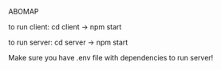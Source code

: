ABOMAP

to run client: cd client -> npm start

to run server: cd server -> npm start

Make sure you have .env file with dependencies to run server!
